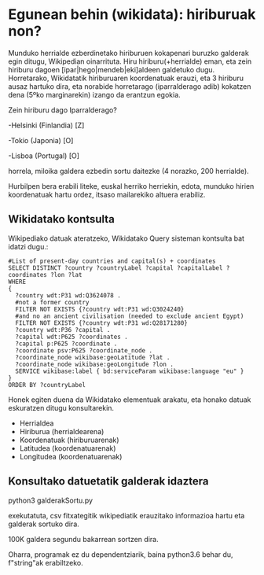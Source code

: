 # Egunean behin (wikidata): hiriburuak non?
Munduko herrialde ezberdinetako hiriburuen kokapenari buruzko galderak egin ditugu, Wikipedian oinarrituta. Hiru hiriburu(+herrialde) eman, eta zein hiriburu dagoen [ipar|hego|mendeb|eki]aldeen galdetuko dugu. Horretarako, Wikidatatik hiriburuaren koordenatuak erauzi, eta 3 hiriburu ausaz hartuko dira, eta norabide horretarago (iparralderago adib) kokatzen dena (5ºko marginarekin) izango da erantzun egokia.

Zein hiriburu dago Iparralderago?

-Helsinki (Finlandia) [Z]

-Tokio (Japonia) [O]

-Lisboa (Portugal) [O]

horrela, miloika galdera ezbedin sortu daitezke (4 norazko, 200 herrialde).

Hurbilpen bera erabili liteke, euskal herriko herriekin, edota, munduko hirien koordenatuak hartu ordez, itsaso mailarekiko altuera erabiliz.


## Wikidatako kontsulta
Wikipediako datuak ateratzeko, Wikidatako Query sisteman kontsulta bat idatzi dugu.:

```
#List of present-day countries and capital(s) + coordinates
SELECT DISTINCT ?country ?countryLabel ?capital ?capitalLabel ?coordinates ?lon ?lat
WHERE
{
  ?country wdt:P31 wd:Q3624078 .
  #not a former country
  FILTER NOT EXISTS {?country wdt:P31 wd:Q3024240}
  #and no an ancient civilisation (needed to exclude ancient Egypt)
  FILTER NOT EXISTS {?country wdt:P31 wd:Q28171280}
  ?country wdt:P36 ?capital .
  ?capital wdt:P625 ?coordinates .
  ?capital p:P625 ?coordinate .
  ?coordinate psv:P625 ?coordinate_node .
  ?coordinate_node wikibase:geoLatitude ?lat .
  ?coordinate_node wikibase:geoLongitude ?lon .
  SERVICE wikibase:label { bd:serviceParam wikibase:language "eu" }
}
ORDER BY ?countryLabel
```


Honek egiten duena da Wikidatako elementuak arakatu, eta honako datuak eskuratzen ditugu konsultarekin.
- Herrialdea
- Hiriburua (herrialdearena)
- Koordenatuak (hiriburuarenak)
- Latitudea (koordenatuarenak)
- Longitudea (koordenatuarenak)

## Konsultako datuetatik galderak idaztera

python3 galderakSortu.py 

exekutatuta, csv fitxategitik wikipediatik erauzitako informazioa hartu eta galderak sortuko dira.

100K galdera segundu bakarrean sortzen dira.

Oharra, programak ez du dependentziarik, baina python3.6 behar du, f"string"ak erabiltzeko.
